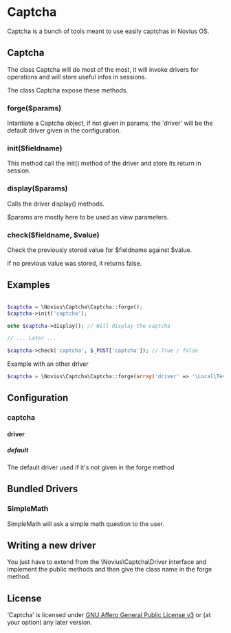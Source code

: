 # Captcha

Captcha is a bunch of tools meant to use easily captchas in Novius OS.


## Captcha

The class Captcha will do most of the most, it will invoke drivers for operations and will store useful infos in sessions.

The class Captcha expose these methods.

### forge($params)

Intantiate a Captcha object, if not given in params, the 'driver' will be the default driver given in the configuration.

### init($fieldname)

This method call the init() method of the driver and store its return in session.

### display($params)

Calls the driver display() methods.

$params are mostly here to be used as view parameters.

### check($fieldname, $value)

Check the previously stored value for $fieldname against $value.

If no previous value was stored, it returns false.

## Examples

```php

$captcha = \Novius\Captcha\Captcha::forge();
$captcha->init('captcha');

echo $captcha->display(); // Will display the captcha

// ... Later ...

$captcha->check('captcha', $_POST['captcha']); // True / false
```

Example with an other driver
```php
$captcha = \Novius\Captcha\Captcha::forge(array('driver' => '\Local\Test_Driver');

```

## Configuration

### captcha

#### driver

##### default

The default driver used if it's not given in the forge method

## Bundled Drivers

### SimpleMath

SimpleMath will ask a simple math question to the user.

## Writing a new driver

You just have to extend from the \Novius\Captcha\Driver interface and implement the public methods and then give the class name in the forge method.

## License

‘Captcha’ is licensed under [GNU Affero General Public License v3](http://www.gnu.org/licenses/agpl-3.0.html) or (at your option) any later version.
